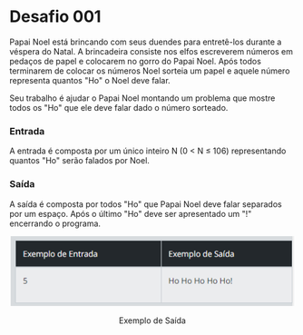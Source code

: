 <h1>Desafio 001</h1>

<p>
Papai Noel está brincando com seus duendes para entretê-los durante a véspera do Natal. A brincadeira consiste nos elfos escreverem números em pedaços de papel e colocarem no gorro do Papai Noel. Após todos terminarem de colocar os números Noel sorteia um papel e aquele número representa quantos "Ho" o Noel deve falar.<br>

Seu trabalho é ajudar o Papai Noel montando um problema que mostre todos os "Ho" que ele deve falar dado o número sorteado.<br>

<h3>Entrada</h3>
A entrada é composta por um único inteiro N (0 < N ≤ 106) representando quantos "Ho" serão falados por Noel.

<h3>Saída</h3>
A saída é composta por todos "Ho" que Papai Noel deve falar separados por um espaço. Após o último "Ho" deve ser apresentado um "!" encerrando o programa.</p>

<p align="center">
  <a href="#">
    <img src="https://github.com/danhpaiva/desafios-dio-csharp/blob/main/images/desafio001.png" width="500" alt="DIO">
  </a>
</p>
<p align="center">
    Exemplo de Saída
</p>
